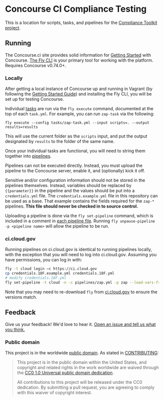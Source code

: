 Concourse CI Compliance Testing
=========

This is a location for scripts, tasks, and pipelines for the [Compliance Toolkit project](https://github.com/18f/compliance-toolkit/).

## Running

The Concourse.ci site provides solid information for [Getting Started](http://concourse.ci/getting-started.html) with Concourse. [The Fly CLI](http://concourse.ci/fly-cli.html) is your primary tool for working with the platform. Requires Concourse v0.74.0+.

### Locally

After getting a local instance of Concourse up and running in Vagrant (by following the [Getting Started Guide](http://concourse.ci/getting-started.html)) and installing the Fly CLI, you will be set up for testing Concourse.

Individual [tasks](http://concourse.ci/tasks.html) are run via the `fly execute` command, documented at the top of each `task.yml`. For example, you can run `zap-task` via the following:

```
fly execute --config tasks/zap-task.yml --input scripts=. --output results=results
```

This will use the current folder as the `scripts` input, and put the output designated by `results` to the folder of the same name.

Once your individual tasks are functional, you will need to string them together into [pipelines](http://concourse.ci/pipeline-mechanics.html).

Pipelines can not be executed directly. Instead, you must upload the pipeline to the Concourse server, enable it, and (optionally) kick it off.

Sensitive and/or configuration information should not be stored in the pipelines themselves. Instead, variables should be replaced by `{{parameter}}` in the pipeline and the values should be put into a `credentials.yml` file. The `credentials.example.yml` file in this repository can be used as a base. That example contains the fields required for the `zap-*` pipelines. **This file should never be checked in to source control.**

Uploading a pipeline is done via the `fly set-pipeline` command, which is included in a comment in [each pipeline file](pipelines/). Running `fly unpause-pipeline -p <pipeline name>` will allow the pipeline to be run.

### ci.cloud.gov

Running pipelines on ci.cloud.gov is identical to running pipelines locally, with the exception that you will need to log into ci.cloud.gov. Assuming you have permissions, you can log in with:

```bash
fly -t cloud login —c https://ci.cloud.gov
cp credentials.18F.example.yml credentials.18F.yml
# modify credentials.18F.yml
fly set-pipeline -t cloud -n -c pipelines/zap.yml -p zap --load-vars-from credentials.18F.yml
```

Note that you may need to re-download `fly` from [ci.cloud.gov](https://ci.cloud.gov) to ensure the versions match.

## Feedback

Give us your feedback! We'd love to hear it. [Open an issue and tell us what you think.](https://github.com/18f/concourse-compliance-testing/issues/new)

### Public domain

This project is in the worldwide [public domain](LICENSE.md). As stated in [CONTRIBUTING](CONTRIBUTING.md):

> This project is in the public domain within the United States, and copyright and related rights in the work worldwide are waived through the [CC0 1.0 Universal public domain dedication](https://creativecommons.org/publicdomain/zero/1.0/).
>
> All contributions to this project will be released under the CC0 dedication. By submitting a pull request, you are agreeing to comply with this waiver of copyright interest.
